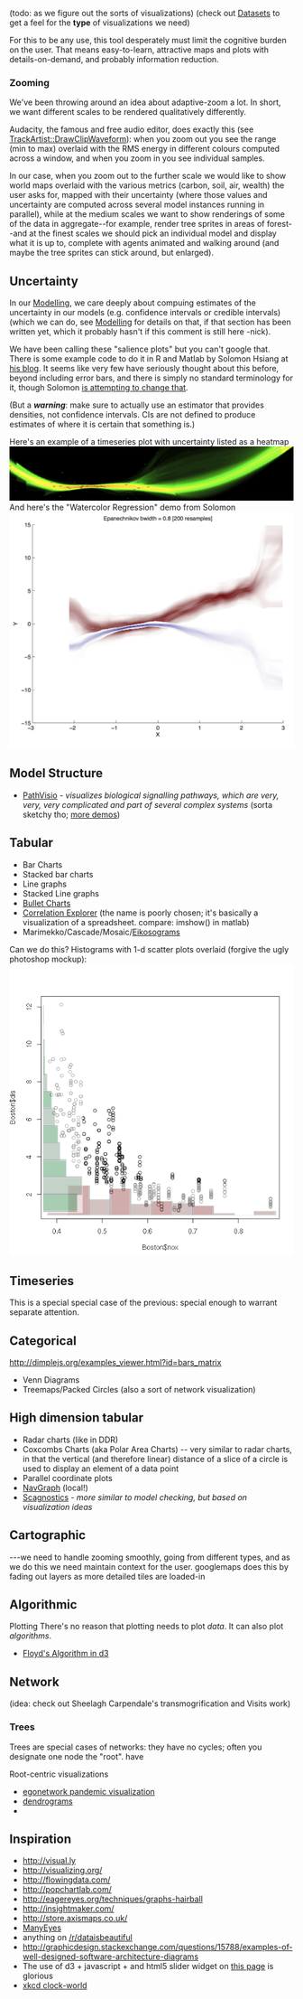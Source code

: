 (todo: as we figure out the sorts of visualizations)
(check out [Datasets](Datasets.md) to get a feel for the **type** of visualizations we need)

For this to be any use, this tool desperately must limit the cognitive burden on the user. That means easy-to-learn, attractive maps and plots with details-on-demand, and probably information reduction.

### Zooming

We've been throwing around an idea about adaptive-zoom a lot. In short, we want different scales to be rendered qualitatively differently.

Audacity, the famous and free audio editor, does exactly this (see [TrackArtist::DrawClipWaveform](http://code.google.com/p/audacity/source/browse/audacity-src/trunk/src/TrackArtist.cpp#1379)): when you zoom out you see the range (min to max) overlaid with the RMS energy in different colours computed across a window, and when you zoom in you see individual samples.

In our case, when you zoom out to the further scale we would like to show world maps overlaid with the various metrics (carbon, soil, air, wealth) the user asks for, mapped with their uncertainty (where those values and uncertainty are computed across several model instances running in parallel), while at the medium scales we want to show renderings of some of the data in aggregate--for example, render tree sprites in areas of forest--and at the finest scales we should pick an individual model and display what it is up to, complete with agents animated and walking around (and maybe the tree sprites can stick around, but enlarged).

## Uncertainty 
In our [Modelling](Modelling.md), we care deeply about compuing estimates of the uncertainty in our models (e.g. confidence intervals or credible intervals) (which we can do, see [Modelling](Modelling.md) for details on that, if that section has been written yet, which it probably hasn't if this comment is still here -nick).

We have been calling these "salience plots" but you can't google that. There is some example code to do it in R and Matlab by Solomon Hsiang at [his blog](http://www.fight-entropy.com/2012/08/watercolor-regression.html). It seems like very few have seriously thought about this before, beyond including error bars, and there is simply no standard terminology for it, though Solomon 
[is attempting to change that](http://www.fight-entropy.com/2012/07/visually-weighted-regression.html).

(But a _**warning**_: make sure to actually use an estimator that provides densities, not confidence intervals. CIs are not defined to produce estimates of where it is certain that something is.)


Here's an example of a timeseries plot with uncertainty listed as a heatmap ![Salience Plot](salience.png)
And here's the "Watercolor Regression" demo from Solomon ![Watercolor Regression](smooth_overlaid.jpg)

## Model Structure

* [PathVisio](https://github.com/wikipathways/pathvisiojs/) - _visualizes biological signalling pathways, which are very, very, very complicated and part of several complex systems_ (sorta sketchy tho; [more demos](http://wikipathways.org/index.php/Pathway:WP2516))

## Tabular



* Bar Charts
* Stacked bar charts
* Line graphs
* Stacked Line graphs
* [Bullet Charts](http://bl.ocks.org/mbostock/4061961)
* [Correlation Explorer](https://github.com/CompassInc/correlation-explorer) (the name is poorly chosen; it's basically a visualization of a spreadsheet. compare: imshow() in matlab)
* Marimekko/Cascade/Mosaic/[Eikosograms](https://www.youtube.com/watch?v=9ZuYfZukBcM)


Can we do this? Histograms with 1-d scatter plots overlaid (forgive the ugly photoshop mockup):
![Scatter-Histograms](scatter-hist.png)

## Timeseries

This is a special special case of the previous: special enough to warrant separate attention.

## Categorical

http://dimplejs.org/examples_viewer.html?id=bars_matrix

* Venn Diagrams
* Treemaps/Packed Circles (also a sort of network visualization)

## High dimension tabular

* Radar charts (like in DDR)
* Coxcombs Charts (aka Polar Area Charts) -- very similar to radar charts, in that the vertical (and therefore linear) distance of a slice of a circle is used to display an element of a data point
* Parallel coordinate plots
* [NavGraph](http://navgraph.com/) (local!)
* [Scagnostics](http://cran.r-project.org/web/packages/scagnostics/) - _more similar to model checking, but based on visualization ideas_

## Cartographic

 ---we need to handle zooming smoothly, going from different types, and as we do this we need maintain context for the user. googlemaps does this by fading out layers as more detailed tiles are loaded-in

## Algorithmic

Plotting 
There's no reason that plotting needs to plot _data_. It can also plot _algorithms_.

* [Floyd's Algorithm in d3](http://www.jasondavies.com/duplicates/)

## Network


(idea: check out Sheelagh Carpendale's transmogrification and Visits work)

### Trees

Trees are special cases of networks: they have no cycles; often you designate one node the "root". have 



Root-centric visualizations

* [egonetwork pandemic visualization](http://rocs.hu-berlin.de/projects/hidden/index.html)
* [dendrograms](http://bl.ocks.org/mbostock/2429963)
* 

## Inspiration
* http://visual.ly
* http://visualizing.org/
* http://flowingdata.com/
* http://popchartlab.com/
* http://eagereyes.org/techniques/graphs-hairball
* http://insightmaker.com/
* http://store.axismaps.co.uk/
* [ManyEyes](http://www-958.ibm.com/software/analytics/manyeyes/)
* anything on [/r/dataisbeautiful](http://www.reddit.com/r/dataisbeautiful/)
* http://graphicdesign.stackexchange.com/questions/15788/examples-of-well-designed-software-architecture-diagrams
* The use of d3 + javascript + and html5 slider widget on [this page](http://scott.fortmann-roe.com/docs/BiasVariance.html) is glorious
* [xkcd clock-world](http://xkcd.com/now)
